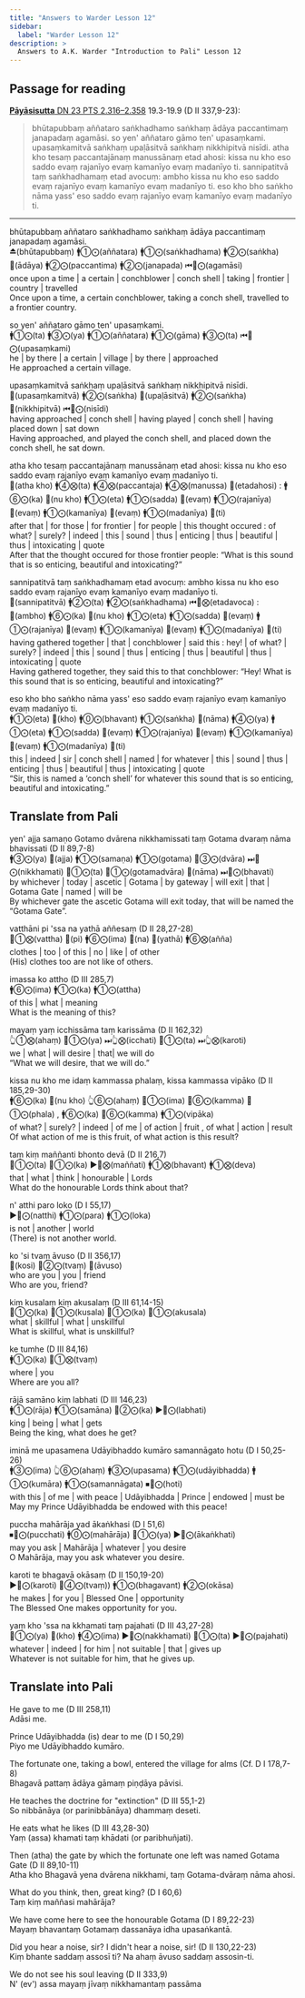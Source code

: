 ```yaml
---
title: "Answers to Warder Lesson 12"
sidebar:
  label: "Warder Lesson 12"
description: >
  Answers to A.K. Warder "Introduction to Pali" Lesson 12
---
```


## Passage for reading

[**Pāyāsisutta** DN 23 PTS 2.316–2.358](https://suttacentral.net/dn23/pli/ms#19.3) 19.3-19.9 (D II 337,9-23):

>bhūtapubbaṃ aññataro saṅkhadhamo saṅkhaṃ ādāya paccantimaṃ janapadaṃ agamāsi. so yen' aññataro gāmo ten' upasaṃkami. upasaṃkamitvā saṅkhaṃ upaḷāsitvā saṅkhaṃ nikkhipitvā nisīdi. atha kho tesaṃ paccantajānaṃ manussānaṃ etad ahosi: kissa nu kho eso saddo evaṃ rajanīyo evaṃ kamanīyo evaṃ madanīyo ti. sannipatitvā taṃ saṅkhadhamaṃ etad avocuṃ: ambho kissa nu kho eso saddo evaṃ rajanīyo evaṃ kamanīyo evaṃ madanīyo ti. eso kho bho saṅkho nāma yass' eso saddo evaṃ rajanīyo evaṃ kamanīyo evaṃ madanīyo ti.

---

bhūtapubbaṃ aññataro saṅkhadhamo saṅkhaṃ ādāya paccantimaṃ janapadaṃ agamāsi.  
⏏️(bhūtapubbaṃ) 🚹①⨀(aññatara) 🚹①⨀(saṅkhadhama) 🚹②⨀(saṅkha) 🔼(ādāya) 🚹②⨀(paccantima) 🚹②⨀(janapada) ⏮🤟⨀(agamāsi)  
once upon a time | a certain | conchblower | conch shell | taking | frontier | country | travelled  
Once upon a time, a certain conchblower, taking a conch shell, travelled to a frontier country.

so yen' aññataro gāmo ten' upasaṃkami.  
🚹①⨀(ta) 🚹③⨀(ya) 🚹①⨀(aññatara) 🚹①⨀(gāma) 🚹③⨀(ta) ⏮🤟⨀(upasaṃkami)  
he | by there | a certain | village | by there | approached  
He approached a certain village.

upasaṃkamitvā saṅkhaṃ upaḷāsitvā saṅkhaṃ nikkhipitvā nisīdi.  
🔼(upasaṃkamitvā) 🚹②⨀(saṅkha) 🔼(upaḷāsitvā) 🚹②⨀(saṅkha) 🔼(nikkhipitvā) ⏮🤟⨀(nisīdi)  
having approached | conch shell | having played | conch shell | having placed down | sat down  
Having approached, and played the conch shell, and placed down the conch shell, he sat down.

atha kho tesaṃ paccantajānaṃ manussānaṃ etad ahosi: kissa nu kho eso saddo evaṃ rajanīyo evaṃ kamanīyo evaṃ madanīyo ti.  
🔼(atha kho) 🚹④⨂(ta) 🚹④⨂(paccantaja) 🚹④⨂(manussa) 🔼(etadahosi) : 🚹⑥⨀(ka) 🔼(nu kho) 🚹①⨀(eta) 🚹①⨀(sadda) 🔼(evaṃ) 🚹①⨀(rajanīya) 🔼(evaṃ) 🚹①⨀(kamanīya) 🔼(evaṃ) 🚹①⨀(madanīya) 🔼(ti)  
after that | for those | for frontier | for people | this thought occured : of what? | surely? | indeed | this | sound | thus | enticing | thus | beautiful | thus | intoxicating | quote  
After that the thought occured for those frontier people: “What is this sound that is so enticing, beautiful and intoxicating?”

sannipatitvā taṃ saṅkhadhamaṃ etad avocuṃ: ambho kissa nu kho eso saddo evaṃ rajanīyo evaṃ kamanīyo evaṃ madanīyo ti.  
🔼(sannipatitvā) 🚹②⨀(ta) 🚹②⨀(saṅkhadhama) ⏮🤟⨂(etadavoca) : 🔼(ambho) 🚹⑥⨀(ka) 🔼(nu kho) 🚹①⨀(eta) 🚹①⨀(sadda) 🔼(evaṃ) 🚹①⨀(rajanīya) 🔼(evaṃ) 🚹①⨀(kamanīya) 🔼(evaṃ) 🚹①⨀(madanīya) 🔼(ti)  
having gathered together | that | conchblower | said this : hey! | of what? | surely? | indeed | this | sound | thus | enticing | thus | beautiful | thus | intoxicating | quote  
Having gathered together, they said this to that conchblower: “Hey! What is this sound that is so enticing, beautiful and intoxicating?”

eso kho bho saṅkho nāma yass' eso saddo evaṃ rajanīyo evaṃ kamanīyo evaṃ madanīyo ti.  
🚹①⨀(eta) 🔼(kho) 🚹⓪⨀(bhavant) 🚹①⨀(saṅkha) 🔼(nāma) 🚹④⨀(ya) 🚹①⨀(eta) 🚹①⨀(sadda) 🔼(evaṃ) 🚹①⨀(rajanīya) 🔼(evaṃ) 🚹①⨀(kamanīya) 🔼(evaṃ) 🚹①⨀(madanīya) 🔼(ti)  
this | indeed | sir | conch shell | named | for whatever | this | sound | thus | enticing | thus | beautiful | thus | intoxicating | quote  
“Sir, this is named a ‘conch shell’ for whatever this sound that is so enticing, beautiful and intoxicating.”

## Translate from Pali

yen' ajja samaṇo Gotamo dvārena nikkhamissati taṃ Gotama dvaraṃ nāma bhavissati (D II 89,7-8)  
🚹③⨀(ya) 🔼(ajja) 🚹①⨀(samaṇa) 🚹①⨀(gotama) 🚻③⨀(dvāra) ⏭🤟⨀(nikkhamati) 🚻①⨀(ta) 🚻①⨀(gotamadvāra) 🔼(nāma) ⏭🤟⨀(bhavati)  
by whichever | today | ascetic | Gotama | by gateway | will exit | that | Gotama Gate | named | will be  
By whichever gate the ascetic Gotama will exit today, that will be named the “Gotama Gate”.

vatthāni pi 'ssa na yathā aññesaṃ (D II 28,27-28)  
🚻①⨂(vattha) 🔼(pi) 🚹⑥⨀(ima) 🔼(na) 🔼(yathā) 🚹⑥⨂(añña)  
clothes | too | of this | no | like | of other  
(His) clothes too are not like of others.

imassa ko attho (D III 285,7)  
🚹⑥⨀(ima) 🚹①⨀(ka) 🚹①⨀(attha)  
of this | what | meaning  
What is the meaning of this?

mayaṃ yaṃ icchissāma taṃ karissāma (D II 162,32)  
👆①⨂(ahaṃ) 🚻①⨀(ya) ⏭👆⨂(icchati) 🚻①⨀(ta) ⏭👆⨂(karoti)  
we | what | will desire | that| we will do  
“What we will desire, that we will do.”

kissa nu kho me idaṃ kammassa phalaṃ, kissa kammassa vipāko (D II 185,29-30)  
🚹⑥⨀(ka) 🔼(nu kho) 👆⑥⨀(ahaṃ) 🚻①⨀(ima) 🚻⑥⨀(kamma) 🚻①⨀(phala) , 🚹⑥⨀(ka) 🚻⑥⨀(kamma) 🚹①⨀(vipāka)  
of what? | surely? | indeed | of me | of action | fruit , of what | action | result  
Of what action of me is this fruit, of what action is this result?

taṃ kiṃ maññanti bhonto devā (D II 216,7)  
🚻①⨀(ta) 🚻①⨀(ka) ▶️🤟⨂(maññati) 🚹①⨂(bhavant) 🚹①⨂(deva)  
that | what | think | honourable | Lords  
What do the honourable Lords think about that?

n' atthi paro loko (D I 55,17)  
▶️🤟⨀(natthi) 🚹①⨀(para) 🚹①⨀(loka)  
is not | another | world  
(There) is not another world.

ko 'si tvaṃ āvuso (D II 356,17)  
🔼(kosi) 🤘②⨀(tvaṃ) 🔼(āvuso)  
who are you | you | friend  
Who are you, friend?

kiṃ kusalaṃ kiṃ akusalaṃ (D III 61,14-15)  
🚻①⨀(ka) 🚻①⨀(kusala) 🚻①⨀(ka) 🚻①⨀(akusala)  
what | skillful | what | unskillful  
What is skillful, what is unskillful?

ke tumhe (D III 84,16)  
🚹①⨀(ka) 🤘①⨂(tvaṃ)  
where | you  
Where are you all?

rājā samāno kiṃ labhati (D III 146,23)  
🚹①⨀(rāja) 🚹①⨀(samāna) 🚻②⨀(ka) ▶️🤟⨀(labhati)  
king | being | what | gets  
Being the king, what does he get?

iminā me upasamena Udāyibhaddo kumāro samannāgato hotu (D I 50,25-26)  
🚹③⨀(ima) 👆⑥⨀(ahaṃ) 🚹③⨀(upasama) 🚹①⨀(udāyibhadda) 🚹①⨀(kumāra) 🚹①⨀(samannāgata) ⏹🤟⨀(hoti)  
with this | of me | with peace | Udāyibhadda | Prince | endowed | must be  
May my Prince Udāyibhadda be endowed with this peace!

puccha mahārāja yad ākaṅkhasi (D I 51,6)  
⏹🤘⨀(pucchati) 🚹⓪⨀(mahārāja) 🚻①⨀(ya) ▶️🤘⨀(ākaṅkhati)  
may you ask | Mahārāja | whatever | you desire  
O Mahārāja, may you ask whatever you desire.

karoti te bhagavā okāsaṃ (D II 150,19-20)  
▶️🤟⨀(karoti) 🤘④⨀(tvaṃ)) 🚹①⨀(bhagavant) 🚹②⨀(okāsa)  
he makes | for you | Blessed One | opportunity  
The Blessed One makes opportunity for you.

yaṃ kho 'ssa na kkhamati taṃ pajahati (D III 43,27-28)  
🚻①⨀(ya) 🔼(kho) 🚹④⨀(ima) ▶️🤟⨀(nakkhamati) 🚻①⨀(ta) ▶️🤟⨀(pajahati)  
whatever | indeed | for him | not suitable  | that | gives up  
Whatever is not suitable for him, that he gives up.

## Translate into Pali

He gave to me (D III 258,11)  
Adāsi me.

Prince Udāyibhadda (is) dear to me (D I 50,29)  
Piyo me Udāyibhaddo kumāro.

The fortunate one, taking a bowl, entered the village for alms (Cf. D I 178,7-8)  
Bhagavā pattaṃ ādāya gāmaṃ piṇḍāya pāvisi.

He teaches the doctrine for "extinction" (D III 55,1-2)  
So nibbānāya (or parinibbānāya) dhammaṃ deseti.

He eats what he likes (D III 43,28-30)  
Yaṃ (assa) khamati taṃ khādati (or paribhuñjati).

Then (atha) the gate by which the fortunate one left was named Gotama Gate (D II 89,10-11)  
Atha kho Bhagavā yena dvārena nikkhami, taṃ Gotama-dvāraṃ nāma ahosi.

What do you think, then, great king? (D I 60,6)  
Taṃ kiṃ maññasi mahārāja?

We have come here to see the honourable Gotama (D I 89,22-23)  
Mayaṃ bhavantaṃ Gotamaṃ dassanāya idha upasaṅkantā.

Did you hear a noise, sir? I didn't hear a noise, sir! (D II 130,22-23)  
Kiṃ bhante saddaṃ assosī ti? Na ahaṃ āvuso saddaṃ assosin-ti.

We do not see his soul leaving (D II 333,9)  
N' (ev') assa mayaṃ jīvaṃ nikkhamantaṃ passāma
